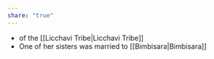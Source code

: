 ```yaml
---
share: "true"
---
```


- of the [[Licchavi Tribe|Licchavi Tribe]]
- One of her sisters was married to [[Bimbisara|Bimbisara]] 